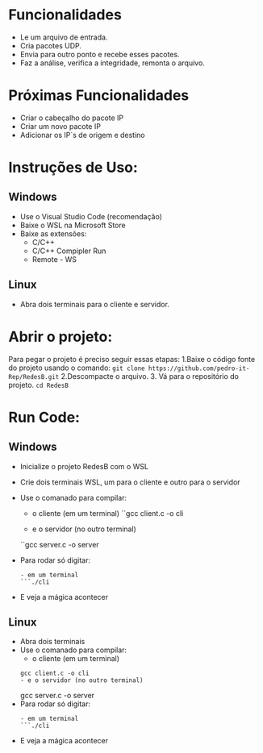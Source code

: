 # Funcionalidades

- Le um arquivo de entrada.
- Cria pacotes UDP.
- Envia para outro ponto e recebe esses pacotes.
- Faz a análise, verifica a integridade, remonta o arquivo.

# Próximas Funcionalidades

- Criar o cabeçalho do pacote IP
- Criar um novo pacote IP
- Adicionar os IP`s de origem e destino

# Instruções de Uso:

## Windows

- Use o Visual Studio Code (recomendação)
- Baixe o WSL na Microsoft Store
- Baixe as extensões:
    * C/C++
    * C/C++ Compipler Run
    * Remote - WS

## Linux

- Abra dois terminais para o cliente e servidor.

# Abrir o projeto:

Para pegar o projeto é preciso seguir essas etapas:
    1.Baixe o código fonte do projeto usando o comando:
    ````
    git clone https://github.com/pedro-it-Rep/RedesB.git
    ````
    2.Descompacte o arquivo.
    3. Vá para o repositório do projeto.
    ````
    cd RedesB
    ````
# Run Code:

## Windows

- Inicialize o projeto RedesB com o WSL
- Crie dois terminais WSL, um para o cliente e outro para o servidor
- Use o comanado para compilar:
    - o cliente (em um terminal)
    ``gcc client.c -o cli
    
    - e o servidor (no outro terminal)
    
    ``gcc server.c -o server
- Para rodar só digitar:
    ```./serv
    - em um terminal
    ```./cli
- E veja  a mágica acontecer

## Linux

- Abra dois terminais
- Use o comanado para compilar:
    - o cliente (em um terminal)
    ```
    gcc client.c -o cli
    - e o servidor (no outro terminal)
    ```
    gcc server.c -o server
- Para rodar só digitar:
    ```./serv
    - em um terminal
    ```./cli
- E veja  a mágica acontecer

